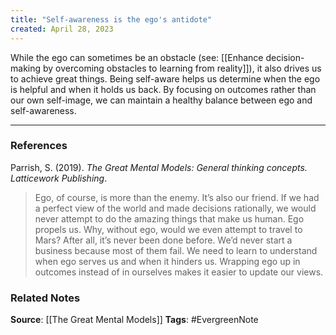 ```yaml
---
title: "Self-awareness is the ego's antidote"
created: April 28, 2023
---
```


While the ego can sometimes be an obstacle (see: [[Enhance decision-making by overcoming obstacles to learning from reality]]), it also drives us to achieve great things. Being self-aware helps us determine when the ego is helpful and when it holds us back. By focusing on outcomes rather than our own self-image, we can maintain a healthy balance between ego and self-awareness.

---
### References

Parrish, S. (2019). _The Great Mental Models: General thinking concepts. Latticework Publishing_.

> Ego, of course, is more than the enemy. It’s also our friend. If we had a perfect view of the world and made decisions rationally, we would never attempt to do the amazing things that make us human. Ego propels us. Why, without ego, would we even attempt to travel to Mars? After all, it’s never been done before. We’d never start a business because most of them fail. We need to learn to understand when ego serves us and when it hinders us. Wrapping ego up in outcomes instead of in ourselves makes it easier to update our views.

### Related Notes
**Source**: [[The Great Mental Models]]
**Tags**: #EvergreenNote

